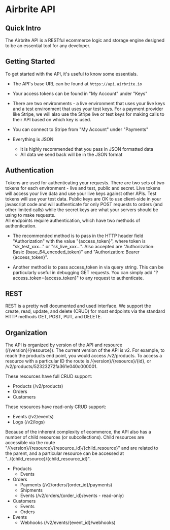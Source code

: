 # Airbrite API


## Quick Intro

The Airbrite API is a RESTful ecommerce logic and storage engine designed to be an essential tool for any developer. 




## Getting Started

To get started with the API, it's useful to know some essentials.

* The API's base URL can be found at `https://api.airbrite.io`

* Your access tokens can be found in "My Account" under "Keys"

* There are two environments - a live environment that uses your live keys and a test environment that uses your test keys. For a payment provider like Stripe, we will also use the Stripe live or test keys for making calls to their API based on which key is used.

* You can connect to Stripe from "My Account" under "Payments"

* Everything is JSON
  * It is highly recommended that you pass in JSON formatted data
  * All data we send back will be in the JSON format



## Authentication

Tokens are used for authenticating your requests. There are two sets of two tokens for each environment - live and test, public and secret. Live tokens will access your live data and use your live keys against other APIs. Test tokens will use your test data. Public keys are OK to use client-side in your javascript code and will authenticate for only POST requests to orders (and other limited calls) while the secret keys are what your servers should be using to make requests.  
All endpoints require authentication, which have two methods of authentication.

* The recommended method is to pass in the HTTP header field "Authorization" with the value "{access_token}", where token is "sk_test_xxx..." or "sk_live_xxx...". Also accepted are "Authorization: Basic {base_64_encoded_token}" and "Authorization: Bearer {access_token}".

* Another method is to pass access_token in via query string. This can be particularly useful in debugging GET requests. You can simply add "?access_token={access_token}" to any request to authenticate.




## REST

REST is a pretty well documented and used interface. We support the create, read, update, and delete (CRUD) for most endpoints via the standard HTTP methods GET, POST, PUT, and DELETE.





## Organization

The API is organized by version of the API and resource (/{version}/{resource}). The current version of the API is v2. For example, to reach the products end point, you would access /v2/products. To access a resource with a particular ID the route is /{version}/{resource}/{id}, or /v2/products/52323272fa361e040c000001.

These resources have full CRUD support:

* Products (/v2/products)
* Orders
* Customers

These resources have read-only CRUD support:

* Events (/v2/events)
* Logs (/v2/logs)

Because of the inherent complexity of ecommerce, the API also has a number of child resources (or subcollections). Child resources are accessible via the route "/{version}/{resource}/{resource_id}/{child_resource}" and are related to the parent, and a particular resource can be accessed at "../{child_resource}/{child_resource_id}". 

* Products
  + Events
* Orders
  + Payments (/v2/orders/{order_id}/payments)
  + Shipments
  + Events (/v2/orders/{order_id}/events - read-only)
* Customers
  + Events
  + Orders
* Events
  + Webhooks (/v2/events/{event_id}/webhooks)












